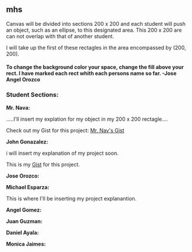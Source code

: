 ## mhs
Canvas will be divided into sections 200 x 200 and each student will push an object, such as an ellipse, to this designated area. This 200 x 200 are can not overlap with that of another student. 

I will take up the first of these rectagles in the area encompassed by (200, 200).
#### To change the background color your space, change the fill above your rect. I have marked each rect whith each persons name so far. -Jose Angel Orozco

### Student Sections:

**Mr. Nava:**

.....I'll insert my explation for my object in my 200 x 200 rectagle....

Check out my Gist for this project: [Mr. Nav's Gist](https://gist.github.com/aurelianonava/23b14a98f340ab4a8408b6247e5226e3 "Mr. Nava's Gist")


**John Gonazalez:**

i will insert my explanation of my project soon.

This is my [Gist](https://gist.github.com/Outrights/d5630b45f76d889d6c763946b2bfed29 "Gist") for this project.


**Jose Orozco:**



**Michael Esparza:**

This is where I'll be inserting my project explanantion.



**Angel Gomez:**



**Juan Guzman:**



**Daniel Ayala:**



**Monica Jaimes:**
